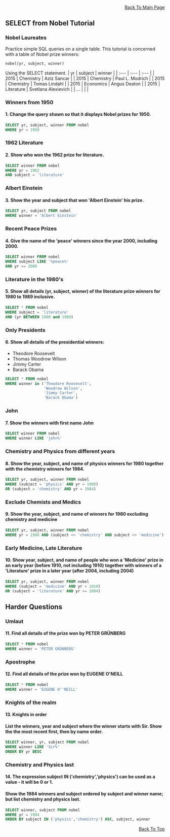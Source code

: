 <p align="right"><a href="https://github.com/ojudz08/sqlzoo-answers/tree/main">Back To Main Page</a></p>

## SELECT from Nobel Tutorial
### Nobel Laureates
Practice simple SQL queries on a single table. This tutorial is concerned with a table of Nobel prize winners:
```
nobel(yr, subject, winner)
```
Using the SELECT statement.
| yr | subject | winner |
| :--- | :--- | :--- | 
| 2015 | Chemistry | Aziz Sancar | 
| 2015 | Chemistry | Paul L. Modrich  |
| 2015 | Chemistry | Tomas Lindahl |
| 2015 | Economics | Angus Deaton |
| 2015 | Literature | Svetlana Alexievich |
| ... |  |  |


### Winners from 1950
#### 1. Change the query shown so that it displays Nobel prizes for 1950.
```SQL
SELECT yr, subject, winner FROM nobel
WHERE yr = 1950
```


### 1962 Literature
#### 2. Show who won the 1962 prize for literature.
```SQL
SELECT winner FROM nobel
WHERE yr = 1962
AND subject = 'literature'
```


### Albert Einstein
#### 3. Show the year and subject that won 'Albert Einstein' his prize.
```SQL
SELECT yr, subject FROM nobel
WHERE winner = 'Albert Einstein'
```


### Recent Peace Prizes
#### 4. Give the name of the 'peace' winners since the year 2000, including 2000.
```SQL
SELECT winner FROM nobel
WHERE subject LIKE '%peace%'
AND yr >= 2000
```


### Literature in the 1980's
#### 5. Show all details (yr, subject, winner) of the literature prize winners for 1980 to 1989 inclusive.
```SQL
SELECT * FROM nobel
WHERE subject = 'literature'
AND (yr BETWEEN 1980 and 1989)
```


### Only Presidents
#### 6. Show all details of the presidential winners:
- Theodore Roosevelt
- Thomas Woodrow Wilson
- Jimmy Carter
- Barack Obama
```SQL
SELECT * FROM nobel
WHERE winner in ('Theodore Roosevelt',
                 'Woodrow Wilson',
                 'Jimmy Carter',
                 'Barack Obama')
```


### John
#### 7. Show the winners with first name John
```SQL
SELECT winner FROM nobel
WHERE winner LIKE 'john%'
```


### Chemistry and Physics from different years
#### 8. Show the year, subject, and name of physics winners for 1980 together with the chemistry winners for 1984.
```SQL
SELECT yr, subject, winner FROM nobel
WHERE (subject = 'physics' AND yr = 1980)
OR (subject = 'chemistry' AND yr = 1984)
```


### Exclude Chemists and Medics
#### 9. Show the year, subject, and name of winners for 1980 excluding chemistry and medicine
```SQL
SELECT yr, subject, winner FROM nobel
WHERE yr = 1980 AND (subject <> 'chemistry' AND subject <> 'medicine')
```


### Early Medicine, Late Literature
#### 10. Show year, subject, and name of people who won a 'Medicine' prize in an early year (before 1910, not including 1910) together with winners of a 'Literature' prize in a later year (after 2004, including 2004)
```SQL
SELECT yr, subject, winner FROM nobel
WHERE (subject = 'medicine' AND yr < 1910)
OR (subject = 'literature' AND yr >= 2004)
```


## Harder Questions
### Umlaut
#### 11. Find all details of the prize won by PETER GRÜNBERG
```SQL
SELECT * FROM nobel
WHERE winner = 'PETER GRÜNBERG'
```


### Apostrophe
#### 12. Find all details of the prize won by EUGENE O'NEILL
```SQL
SELECT * FROM nobel
WHERE winner = 'EUGENE O''NEILL'
```


### Knights of the realm
#### 13. Knights in order
#### List the winners, year and subject where the winner starts with Sir. Show the the most recent first, then by name order.
```SQL
SELECT winner, yr, subject FROM nobel
WHERE winner LIKE 'Sir%'
ORDER BY yr DESC
```


### Chemistry and Physics last
#### 14. The expression subject IN ('chemistry','physics') can be used as a value - it will be 0 or 1.
#### Show the 1984 winners and subject ordered by subject and winner name; but list chemistry and physics last.
```SQL
SELECT winner, subject FROM nobel
WHERE yr = 1984
ORDER BY subject IN ('physics','chemistry') ASC, subject, winner
```

<p align="right"><a href="#top">Back To Top</a></p>
